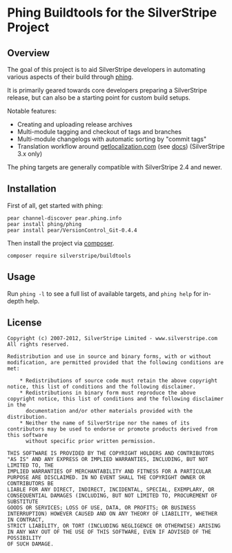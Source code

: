 # Phing Buildtools for the SilverStripe Project

## Overview

The goal of this project is to aid SilverStripe developers in automating various aspects of their build
through [phing](http://phing.info).

It is primarily geared towards core developers preparing a SilverStripe release, 
but can also be a starting point for custom build setups.

Notable features:

 * Creating and uploading release archives
 * Multi-module tagging and checkout of tags and branches
 * Multi-module changelogs with automatic sorting by "commit tags"
 * Translation workflow around [getlocalization.com](http://getlocalization.com/) (see [docs](http://doc.silverstripe.org/framework/en/trunk/misc/translation-process)) (SilverStripe 3.x only)

The phing targets are generally compatible with SilverStripe 2.4 and newer.

## Installation

First of all, get started with phing:

	pear channel-discover pear.phing.info
	pear install phing/phing
	pear install pear/VersionControl_Git-0.4.4

Then install the project via [composer](http://getcomposer.org).

	composer require silverstripe/buildtools


## Usage

Run `phing -l` to see a full list of available targets,
and `phing help` for in-depth help.

## License ##

	Copyright (c) 2007-2012, SilverStripe Limited - www.silverstripe.com
	All rights reserved.

	Redistribution and use in source and binary forms, with or without modification, are permitted provided that the following conditions are met:

	    * Redistributions of source code must retain the above copyright notice, this list of conditions and the following disclaimer.
	    * Redistributions in binary form must reproduce the above copyright notice, this list of conditions and the following disclaimer in the 
	      documentation and/or other materials provided with the distribution.
	    * Neither the name of SilverStripe nor the names of its contributors may be used to endorse or promote products derived from this software 
	      without specific prior written permission.

	THIS SOFTWARE IS PROVIDED BY THE COPYRIGHT HOLDERS AND CONTRIBUTORS "AS IS" AND ANY EXPRESS OR IMPLIED WARRANTIES, INCLUDING, BUT NOT LIMITED TO, THE 
	IMPLIED WARRANTIES OF MERCHANTABILITY AND FITNESS FOR A PARTICULAR PURPOSE ARE DISCLAIMED. IN NO EVENT SHALL THE COPYRIGHT OWNER OR CONTRIBUTORS BE 
	LIABLE FOR ANY DIRECT, INDIRECT, INCIDENTAL, SPECIAL, EXEMPLARY, OR CONSEQUENTIAL DAMAGES (INCLUDING, BUT NOT LIMITED TO, PROCUREMENT OF SUBSTITUTE 
	GOODS OR SERVICES; LOSS OF USE, DATA, OR PROFITS; OR BUSINESS INTERRUPTION) HOWEVER CAUSED AND ON ANY THEORY OF LIABILITY, WHETHER IN CONTRACT, 
	STRICT LIABILITY, OR TORT (INCLUDING NEGLIGENCE OR OTHERWISE) ARISING IN ANY WAY OUT OF THE USE OF THIS SOFTWARE, EVEN IF ADVISED OF THE POSSIBILITY 
	OF SUCH DAMAGE.